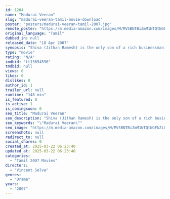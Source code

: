 ```yaml
---
id: 1204
name: "Madurai Veeran"
slug: "madurai-veeran-tamil-movie-download"
poster: "posters/madurai-veeran-tamil-2007.jpg"
remote_poster: "https://m.media-amazon.com/images/M/MV5BNTBiZmM1NTQtNGFkZi00YzI4LThiMTgtMjQ3NWNjZjEzMTdiXkEyXkFqcGdeQXVyMTA4NDIzMTY1._V1_SX300.jpg"
original_language: "Tamil"
dubbed_in: null
released_date: "18 Apr 2007"
synopsis: "Shiva (Jithan Ramesh) is the only son of a rich businessman (Avinash). He grows up surrounded by money and he is not cared for by his parents, due to his mother dying when he was a young boy and his father is business-minded and o..."
type: "movie"
rating: "N/A"
imdbid: "tt13654596"
tmdbid: null
views: 0
likes: 0
dislikes: 0
author_id: 1
trailer_url: null
runtime: "148 min"
is_featured: 0
is_active: 1
is_comingsoon: 0
seo_title: "Madurai Veeran"
seo_description: "Shiva (Jithan Ramesh) is the only son of a rich businessman (Avinash). He grows up surrounded by money and he is not cared for by his parents, due to his mother dying when he was a young boy and his father is business-minded and o..."
seo_keywords: "\"Madurai Veeran\""
seo_image: "https://m.media-amazon.com/images/M/MV5BNTBiZmM1NTQtNGFkZi00YzI4LThiMTgtMjQ3NWNjZjEzMTdiXkEyXkFqcGdeQXVyMTA4NDIzMTY1._V1_SX300.jpg"
screenshots: null
redirect_to: null
social_shares: 0
created_at: 2025-03-22 06:23:40
updated_at: 2025-03-22 06:23:40
categories:
  - "Tamil 2007 Movies"
directors:
  - "Vincent Selva"
genres:
  - "Drama"
years:
  - "2007"
---
```


